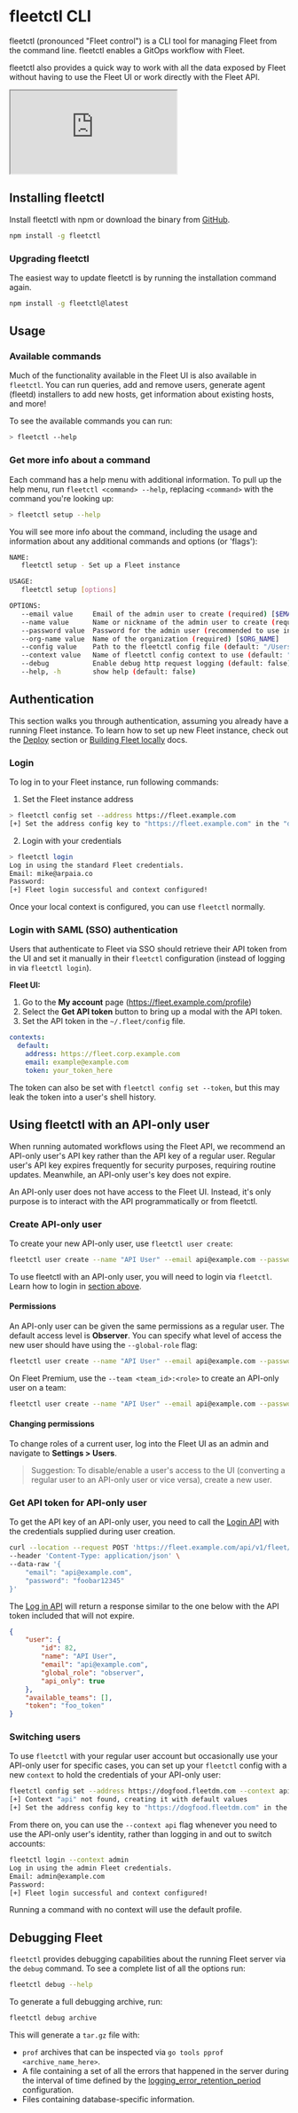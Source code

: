 # fleetctl CLI

fleetctl (pronounced "Fleet control") is a CLI tool for managing Fleet from the command line. fleetctl enables a GitOps workflow with Fleet.

fleetctl also provides a quick way to work with all the data exposed by Fleet without having to use the Fleet UI or work directly with the Fleet API.

<div purpose="embedded-content">
   <iframe src="https://www.youtube.com/embed/ERbknt6w8eg" allowfullscreen></iframe>
</div>

## Installing fleetctl

Install fleetctl with npm or download the binary from [GitHub](https://github.com/fleetdm/fleet/releases).

```sh
npm install -g fleetctl
```

### Upgrading fleetctl

The easiest way to update fleetctl is by running the installation command again.

```sh
npm install -g fleetctl@latest
```

## Usage


### Available commands


Much of the functionality available in the Fleet UI is also available in `fleetctl`. You can run queries, add and remove users, generate agent (fleetd) installers to add new hosts, get information about existing hosts, and more!

To see the available commands you can run:

```sh
> fleetctl --help
```

### Get more info about a command

Each command has a help menu with additional information. To pull up the help menu, run `fleetctl <command> --help`, replacing `<command>` with the command you're looking up:

```sh
> fleetctl setup --help
```

You will see more info about the command, including the usage and information about any additional commands and options (or 'flags'):

```sh
NAME:
   fleetctl setup - Set up a Fleet instance

USAGE:
   fleetctl setup [options]

OPTIONS:
   --email value     Email of the admin user to create (required) [$EMAIL]
   --name value      Name or nickname of the admin user to create (required) [$NAME]
   --password value  Password for the admin user (recommended to use interactive entry) [$PASSWORD]
   --org-name value  Name of the organization (required) [$ORG_NAME]
   --config value    Path to the fleetctl config file (default: "/Users/ksatter/.fleet/config") [$CONFIG]
   --context value   Name of fleetctl config context to use (default: "default") [$CONTEXT]
   --debug           Enable debug http request logging (default: false) [$DEBUG]
   --help, -h        show help (default: false)
```

## Authentication

This section walks you through authentication, assuming you already have a running Fleet instance. To learn how to set up new Fleet instance, check out the [Deploy](https://fleetdm.com/docs/deploy/introduction) section or [Building Fleet locally](https://github.com/fleetdm/fleet/blob/main/docs/Contributing/Building-Fleet.md) docs. 

### Login

To log in to your Fleet instance, run following commands:

1. Set the Fleet instance address

```sh
> fleetctl config set --address https://fleet.example.com
[+] Set the address config key to "https://fleet.example.com" in the "default" context
```

2. Login with your credentials

```sh
> fleetctl login
Log in using the standard Fleet credentials.
Email: mike@arpaia.co
Password:
[+] Fleet login successful and context configured!
```

Once your local context is configured, you can use `fleetctl` normally.

### Login with SAML (SSO) authentication

Users that authenticate to Fleet via SSO should retrieve their API token from the UI and set it manually in their `fleetctl` configuration (instead of logging in via `fleetctl login`).

**Fleet UI:**
1. Go to the **My account** page (https://fleet.example.com/profile)
2. Select the **Get API token** button to bring up a modal with the API token.
3. Set the API token in the `~/.fleet/config` file. 

```yaml
contexts:
  default:
    address: https://fleet.corp.example.com
    email: example@example.com
    token: your_token_here
```

The token can also be set with `fleetctl config set --token`, but this may leak the token into a user's shell history.

## Using fleetctl with an API-only user

When running automated workflows using the Fleet API, we recommend an API-only user's API key rather than the API key of a regular user. Regular user's API key expires frequently for security purposes, requiring routine updates. Meanwhile, an API-only user's key does not expire.   

An API-only user does not have access to the Fleet UI. Instead, it's only purpose is to interact with the API programmatically or from fleetctl.

### Create API-only user

To create your new API-only user, use `fleetctl user create`:

```sh
fleetctl user create --name "API User" --email api@example.com --password temp@pass123 --api-only
```


To use fleetctl with an API-only user, you will need to login via `fleetctl`.  Learn how to login in [section above](https://#authentication).

#### Permissions

An API-only user can be given the same permissions as a regular user. The default access level is **Observer**. You can specify what level of access the new user should have using the `--global-role` flag:

```sh
fleetctl user create --name "API User" --email api@example.com --password temp@pass123 --api-only --global-role admin
```

On Fleet Premium, use the `--team <team_id>:<role>` to create an API-only user on a team:

```sh
fleetctl user create --name "API User" --email api@example.com --password temp@pass123 --api-only --team 4: gitops
```

#### Changing permissions

To change roles of a current user, log into the Fleet UI as an admin and navigate to **Settings > Users**.
> Suggestion: To disable/enable a user's access to the UI (converting a regular user to an API-only user or vice versa), create a new user.

### Get API token for API-only user

To get the API key of an API-only user, you need to call the [Login API](https://fleetdm.com/docs/rest-api/rest-api#log-in) with the credentials supplied during user creation.

```sh
curl --location --request POST 'https://fleet.example.com/api/v1/fleet/login' \
--header 'Content-Type: application/json' \
--data-raw '{
    "email": "api@example.com",
    "password": "foobar12345"
}'
```

The [Log in API](https://fleetdm.com/docs/using-fleet/rest-api#log-in) will return a response similar to the one below with the API token included that will not expire.

```json
{
    "user": {
        "id": 82,
        "name": "API User",
        "email": "api@example.com",
        "global_role": "observer",
        "api_only": true
    },
    "available_teams": [],
    "token": "foo_token"
}
```

### Switching users

To use `fleetctl` with your regular user account but occasionally use your API-only user for specific cases, you can set up your `fleetctl` config with a new `context` to hold the credentials of your API-only user:

```sh
fleetctl config set --address https://dogfood.fleetdm.com --context api
[+] Context "api" not found, creating it with default values
[+] Set the address config key to "https://dogfood.fleetdm.com" in the "api" context
```

From there on, you can use  the `--context api` flag whenever you need to use the API-only user's identity, rather than logging in and out to switch accounts:

```sh
fleetctl login --context admin
Log in using the admin Fleet credentials.
Email: admin@example.com
Password:
[+] Fleet login successful and context configured!
```

Running a command with no context will use the default profile.

## Debugging Fleet

`fleetctl` provides debugging capabilities about the running Fleet server via the `debug` command. To see a complete list of all the options run:

```sh
fleetctl debug --help
```

To generate a full debugging archive, run:

```sh
fleetctl debug archive
```

This will generate a `tar.gz` file with:

- `prof` archives that can be inspected via `go tools pprof <archive_name_here>`.
- A file containing a set of all the errors that happened in the server during the interval of time defined by the [logging_error_retention_period](https://fleetdm.com/docs/deploying/configuration#logging-error-retention-period) configuration.
- Files containing database-specific information.

<meta name="pageOrderInSection" value="300">
<meta name="description" value="Read about fleetctl, a CLI tool for managing Fleet and osquery configurations, running queries, generating installers, and more.">
<meta name="navSection" value="The basics">
